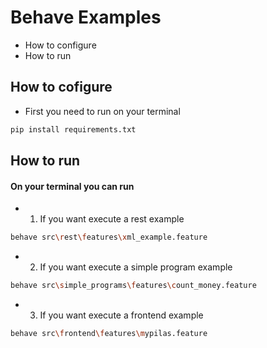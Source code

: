 # Behave Examples

- How to configure
- How to run

## How to cofigure

- First you need to run on your terminal

```bash
pip install requirements.txt
```

## How to run

#### On your terminal you can run

-
    1. If you want execute a rest example

```bash
behave src\rest\features\xml_example.feature
```

-
    2. If you want execute a simple program example

```bash
behave src\simple_programs\features\count_money.feature
```

-
    3. If you want execute a frontend example

```bash
behave src\frontend\features\mypilas.feature
```